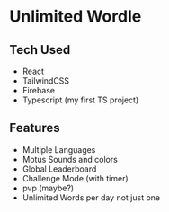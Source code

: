 # Unlimited Wordle

## Tech Used

- React
- TailwindCSS
- Firebase
- Typescript (my first TS project)

## Features

- Multiple Languages
- Motus Sounds and colors
- Global Leaderboard
- Challenge Mode (with timer)
- pvp (maybe?)
- Unlimited Words per day not just one
